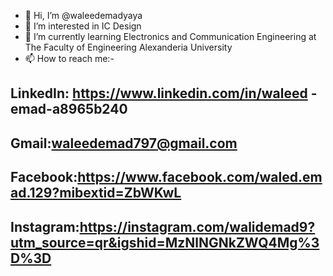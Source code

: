 - 👋 Hi, I’m @waleedemadyaya
- 👀 I’m interested in IC Design
- 🌱 I’m currently learning Electronics and Communication Engineering at The Faculty of Engineering Alexanderia University 
- 📫 How to reach me:-

LinkedIn: https://www.linkedin.com/in/waleed
-emad-a8965b240
-------------------------------------------
Gmail:waleedemad797@gmail.com
-------------------------------------------
Facebook:https://www.facebook.com/waled.emad.129?mibextid=ZbWKwL
-------------------------------------------
Instagram:https://instagram.com/walidemad9?utm_source=qr&igshid=MzNlNGNkZWQ4Mg%3D%3D
-------------------------------------------
